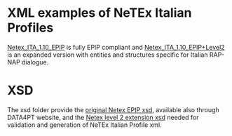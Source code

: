 
# XML examples of NeTEx Italian Profiles

[Netex_ITA_1.10_EPIP](https://github.com/5Tsrl/netex-italian-profile/blob/main/Examples/Netex_ITA_1.10_EPIP.xml) is fully EPIP compliant and [Netex_ITA_1.10_EPIP+Level2](https://github.com/5Tsrl/netex-italian-profile/blob/main/Examples/Netex_ITA_1.10_EPIP%2BLevel2.xml) is an expanded version with entities and structures specific for Italian RAP-NAP dialogue.

# XSD

The xsd folder provide the [original Netex EPIP xsd](https://github.com/5Tsrl/netex-italian-profile/blob/main/xsd/NeTEx_publication_EPIP.xsd), available also through DATA4PT website, and the [Netex level 2 extension xsd](https://github.com/5Tsrl/netex-italian-profile/blob/main/xsd/NeTEx_publication_Lev2.xsd) needed for validation and generation of NeTEx Italian Profile xml.

